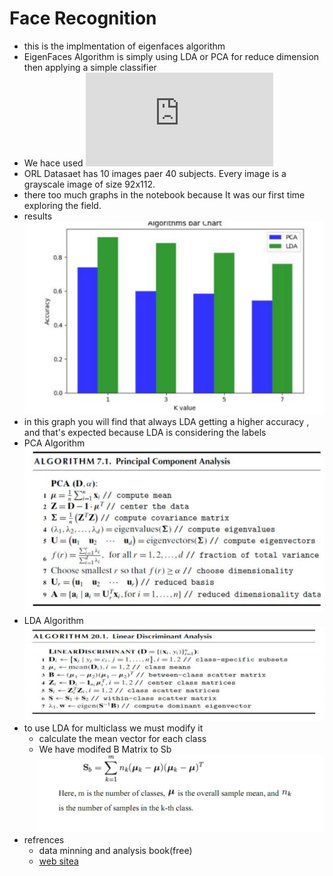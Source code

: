 


# Face Recognition 
- this is the implmentation of eigenfaces algorithm 
- EigenFaces Algorithm is simply using LDA or PCA for reduce dimension then applying a simple classifier
- We hace used ![ORL Faces Dataset](http://nimfa.biolab.si/nimfa.examples.orl_images.html)
- ORL Datasaet has 10 images paer 40 subjects. Every image is a grayscale image of size 92x112.
- there too much graphs in the notebook because It was our first time exploring the field.
- results ![](results/k_values.jpg)
- in this graph you will find that always LDA getting a higher accuracy , and that's expected because LDA is considering the labels 
- PCA Algorithm ![](results/pca.jpg)
- LDA Algorithm ![](results/lda.jpg)
- to use LDA for multiclass we must modify it 
	- calculate the mean vector for each class
	- We have modifed B Matrix to Sb ![](results/Sb.jpg)
- refrences
	-  data minning and analysis book(free)
	- [web sitea](http://www.dataminingbook.info/pmwiki.php)

	
